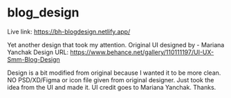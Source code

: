 # blog_design
Live link: https://bh-blogdesign.netlify.app/

Yet another design that took my attention.
Original UI designed by - Mariana Yanchak
Design URL: https://www.behance.net/gallery/110111197/UI-UX-Smm-Blog-Design

Design is a bit modified from original because I wanted it to be more clean. NO PSD/XD/Figma or icon file given from original designer. Just took the idea from the UI and made it.
UI credit goes to Mariana Yanchak.
Thanks. 
